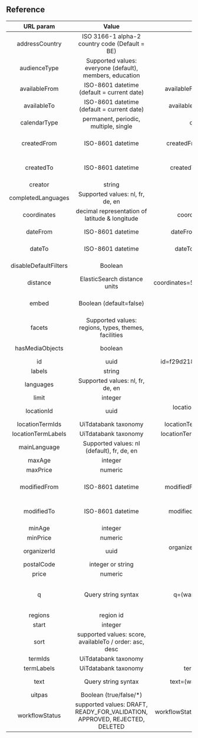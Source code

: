 ## Reference 

| URL param | Value | Example | doc |
| :-----: | :-----: | :-----: | :-----: |
| addressCountry | ISO 3166-1 alpha-2 country code (Default = BE) | addressCountry=NL | [Address](/searching/address.md) | 
| audienceType | Supported values: everyone (default), members, education | audienceType=members | [Audience type](/searching/audience-type.md) |
| availableFrom | ISO-8601 datetime (default = current date)| availableFrom=2017-04-01T00:00:00+01:00 | [Availability](/searching/availability.md) |
| availableTo | ISO-8601 datetime (default = current date) | availableTo=2017-04-30T23:59:59+01:00 | [Availability](/searching/availability.md) |  
| calendarType | permanent, periodic, multiple, single | calendarType=single,multiple | [Calendar type](/searching/calendar-type.md) |
| createdFrom | ISO-8601 datetime | createdFrom=2017-01-01T00:00:00+01:00 | [Created and modified](/searching/created-and-modified.md) |
| createdTo | ISO-8601 datetime | createdTo=2017-01-01T00:00:00+01:00 | [Created and modified](/searching/created-and-modified.md) |
| creator | string | creator:janedoe@john.org | [Creator](/searching/creator.md) |
| completedLanguages | Supported values: nl, fr, de, en | completedLanguages[]=fr | [Languages](/searching/languages.md) |
| coordinates | decimal representation of latitude & longitude | coordinates=50.8511740,4.3386740 | [Geo distance](/searching/geo-distance.md) |  
| dateFrom | ISO-8601 datetime | dateFrom=2017-01-01T00:00:00+01:00 | [Date & time](/searching/date.md) |  
| dateTo | ISO-8601 datetime | dateTo=2017-01-01T23:59:59+01:00 | [Date & time](/searching/date.md) |  
| disableDefaultFilters | Boolean | disableDefaultFilters=true | [Default filters](/getting_started/default-filters.md) |  
| distance | ElasticSearch distance units| coordinates=50.8511740,4.3386740&distance=10km | [Geo distance](/searching/geo-distance.md) |
| embed | Boolean (default=false) | embed=true | [Embedding result bodies](/getting_started/embedding-full-result-bodies.md) |  
| facets | Supported values: regions, types, themes, facilities | facets[]=regions | [Facet counts](/searching/facet-counts.md) |
| hasMediaObjects| boolean | hasMediaObjects=true | [Media objects](/searching/media-objects.md) | 
| id | uuid | id=f29d2182-2db0-4f99-831a-8e6a64c1c9c1 | [Id](/searching/id.md) |
| labels | string | labels[]=paspartoe | [Labels](/searching/labels.md) |
| languages | Supported values: nl, fr, de, en | languages[]=fr | [Languages](/searching/languages.md) |  
| limit | integer | limit=5 | [Pagination](/getting_started/pagination.md)| 
| locationId | uuid | locationId=b8bff8fa-988a-44db-8dd8-70bef77f3933 | [Id](/searching/id.md) |  
| locationTermIds | UiTdatabank taxonomy | locationTermIds[]=JCjA0i5COUmdjMwcyjNAFA | [Terms](/searching/terms.md) |  
| locationTermLabels | UiTdatabank taxonomy | locationTermLabels[]=Jeugdhuis of jeugdcentrum | [Terms](/searching/terms.md) |
| mainLanguage | Supported values: nl (default), fr, de, en | mainLanguage=nl | [Languages](/searching/languages.md) |   
| maxAge | integer | maxAge=21 | [Age](/searching/age.md) |  
| maxPrice | numeric | maxPrice=25 | [Price](/searching/price.md) |
| modifiedFrom | ISO-8601 datetime | modifiedFrom=2017-01-01T00:00:00+01:00 | [Created and modified](/searching/created-and-modified.md) |
| modifiedTo | ISO-8601 datetime | modifiedTo=2017-01-01T00:00:00+01:00 | [Created and modified](/searching/created-and-modified.md) |  
| minAge | integer | minAge=12 | [Age](/searching/age.md) |  
| minPrice | numeric | minPrice=9.99 | [Price](/searching/price.md) |
| organizerId | uuid | organizerId=7d1f485d-dab5-4ad2-8894-322060a2bc52 | [Id](/searching/id.md) |  
| postalCode | integer or string | postalCode=3000 | [Address](/searching/address.md) |  
| price | numeric | price=5 | [Price](/searching/price.md) |  
| q | Query string syntax| q=(wandeling OR wandelen) AND femma | [Advanced queries](/reference/advanced-queries.md) and [Free text search](/searching/free-text-search.md) |  
| regions | region id | regions=gem-leuven | [Region](/searching/region.md) |  
| start | integer | start=10 | [Pagination](/getting_started/pagination.md) |
| sort | supported values: score, availableTo / order: asc, desc | sort[availableTo]=asc | [Sorting](/searching/sorting.md) |  
| termIds | UiTdatabank taxonomy | termIds[]=0.55.0.0.0 | [Terms](/searching/terms.md) |  
| termLabels | UiTdatabank taxonomy | termLabels[]=Theatervoorstelling | [Terms](/searching/terms.md) |  
| text | Query string syntax | text=(wandeling OR wandelen) AND femma | [Free text search](/searching/free-text-search.md) |  
| uitpas | Boolean (true/false/*) | uitpas=true | [UiTPAS](/searching/uitpas.md) |  
| workflowStatus | supported values: DRAFT, READY\_FOR\_VALIDATION, APPROVED, REJECTED, DELETED | workflowStatus=READY\_FOR\_VALIDATION,APPROVED (default) | [Workflow status](/searching/workflow-status.md) |